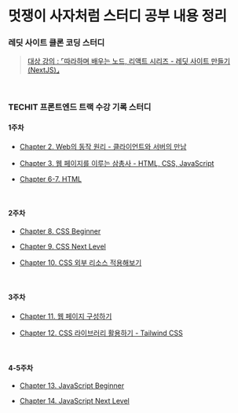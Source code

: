 # 멋쟁이 사자처럼 스터디 공부 내용 정리

### 레딧 사이트 클론 코딩 스터디

> <a href="https://www.inflearn.com/course/%EB%94%B0%EB%9D%BC%ED%95%98%EB%8A%94-%EB%A0%88%EB%94%A7">대상 강의 : ⌜따라하며 배우는 노드, 리액트 시리즈 - 레딧 사이트 만들기(NextJS)⌟</a>

<br/>

### TECHIT 프론트엔드 트랙 수강 기록 스터디

#### 1주차

- <a href="techit-study/week1/ch2.md">Chapter 2. Web의 동작 원리 - 클라이언트와 서버의 만남</a>

- <a href="techit-study/week1/ch3.md">Chapter 3. 웹 페이지를 이루는 삼총사 - HTML, CSS, JavaScript</a>

- <a href="https://github.com/SangYoonLee1231/TIL/blob/main/HTML%20%26%20CSS/html_tags.md">Chapter 6-7. HTML</a>

<br/>

#### 2주차

- <a href="techit-study/week2/ch8.md">Chapter 8. CSS Beginner</a>

- <a href="techit-study/week2/ch9.md">Chapter 9. CSS Next Level</a>

- <a href="techit-study/week2/ch10.md">Chapter 10. CSS 외부 리소스 적용해보기</a>

<!-- - <a href=""></a> -->

<br/>

#### 3주차

- <a href="techit-study/week3/ch11.md">Chapter 11. 웹 페이지 구성하기</a>

- <a href="techit-study/week3/ch12.md">Chapter 12. CSS 라이브러리 활용하기 - Tailwind CSS</a>

<!-- - <a href=""></a> -->

<br/>

#### 4-5주차

- <a href="techit-study/week4/ch13.md">Chapter 13. JavaScript Beginner</a>

- <a href="techit-study/week4/ch14.md">Chapter 14. JavaScript Next Level</a>

<br/>
